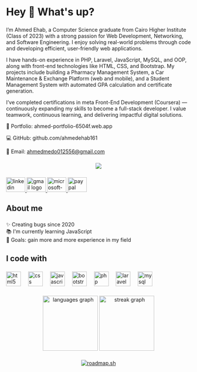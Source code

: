 <h1 align="left">Hey 👋 What's up?</h1>

###

<p align="left">
  I’m Ahmed Ehab, a Computer Science graduate from Cairo Higher Institute (Class of 2023) with a strong passion for Web Development, Networking, and Software Engineering. I enjoy solving real-world problems through code and developing efficient, user-friendly web applications.

I have hands-on experience in PHP, Laravel, JavaScript, MySQL, and OOP, along with front-end technologies like HTML, CSS, and Bootstrap. My projects include building a Pharmacy Management System, a Car Maintenance & Exchange Platform (web and mobile), and a Student Management System with automated GPA calculation and certificate generation.

I’ve completed certifications in meta Front-End Development (Coursera) — continuously expanding my skills to become a full-stack developer. I value teamwork, continuous learning, and delivering impactful digital solutions.

🔗 Portfolio: ahmed-portfolio-6504f.web.app

💻 GitHub: github.com/ahmedehab161

📧 Email: ahmedmedo012556@gmail.com
</p>

###

<div align="center">
  <img src="https://visitor-badge.laobi.icu/badge?page_id=ahmedehab161.ahmedehab161&"  />
</div>

###

<div align="left">
  <a href="www.linkedin.com/in/ahmed-ehab-099118207" target="_blank">
    <img src="https://raw.githubusercontent.com/maurodesouza/profile-readme-generator/master/src/assets/icons/social/linkedin/default.svg" width="52" height="40" alt="linkedin logo"  />
  </a>
  <a href="ahmedmedo012556@gmail.com" target="_blank">
    <img src="https://raw.githubusercontent.com/maurodesouza/profile-readme-generator/master/src/assets/icons/social/gmail/default.svg" width="52" height="40" alt="gmail logo"  />
  </a>
  <a href="ahmed_E_mohamed@outlook.com" target="_blank">
    <img src="https://raw.githubusercontent.com/maurodesouza/profile-readme-generator/master/src/assets/icons/social/microsoft-outlook/default.svg" width="52" height="40" alt="microsoft-outlook logo"  />
  </a>
  <a href="ahmedmedo012556@gmail.com" target="_blank">
    <img src="https://raw.githubusercontent.com/maurodesouza/profile-readme-generator/master/src/assets/icons/social/paypal/default.svg" width="52" height="40" alt="paypal logo"  />
  </a>
</div>

###

<h2 align="left">About me</h2>

###

<p align="left">✨ Creating bugs since 2020<br>📚 I'm currently learning JavaScript<br>🎯 Goals: gain more and more experience in my field</p>

###

<h2 align="left">I code with</h2>

###

<div align="left">
  <img src="https://cdn.jsdelivr.net/gh/devicons/devicon/icons/html5/html5-original.svg" height="40" alt="html5 logo"  />
  <img width="12" />
  <img src="https://cdn.jsdelivr.net/gh/devicons/devicon/icons/css3/css3-original.svg" height="40" alt="css logo"  />
  <img width="12" />
  <img src="https://cdn.jsdelivr.net/gh/devicons/devicon/icons/javascript/javascript-original.svg" height="40" alt="javascript logo"  />
  <img width="12" />
  <img src="https://cdn.jsdelivr.net/gh/devicons/devicon/icons/bootstrap/bootstrap-original.svg" height="40" alt="bootstrap logo"  />
  <img width="12" />
  <img src="https://cdn.jsdelivr.net/gh/devicons/devicon/icons/php/php-original.svg" height="40" alt="php logo"  />
  <img width="12" />
  <img src="https://cdn.jsdelivr.net/gh/devicons/devicon/icons/laravel/laravel-original.svg" height="40" alt="laravel logo"  />
  <img width="12" />
  <img src="https://cdn.jsdelivr.net/gh/devicons/devicon/icons/mysql/mysql-original.svg" height="40" alt="mysql logo"  />
</div>

###

<div align="center">
  <img src="https://github-readme-stats.vercel.app/api/top-langs?username=ahmedehab161&locale=en&hide_title=false&layout=compact&card_width=320&langs_count=5&theme=dracula&hide_border=false&order=2" height="150" alt="languages graph"  />
  <img src="https://streak-stats.demolab.com?user=ahmedehab161&locale=en&mode=daily&theme=dracula&hide_border=false&border_radius=5&order=3" height="150" alt="streak graph"  />
</div>

###

###

<div align="center">
  <a href="https://roadmap.sh"><img src="https://roadmap.sh/card/tall/64c9434ec3203c8793221b34?variant=dark" alt="roadmap.sh"/></a>
</div>

###
